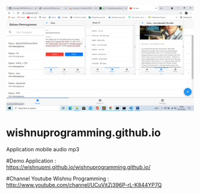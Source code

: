 ![alt text](https://github.com/Wishnupmi/store/blob/main/Master_detail.png)

# wishnuprogramming.github.io
Application mobile audio mp3

#Demo Application : 
https://wishnupmi.github.io/wishnuprogramming.github.io/

#Channel Youtube Wishnu Programming : 
http://www.youtube.com/channel/UCuVitZj396P-rL-K844YP7Q
